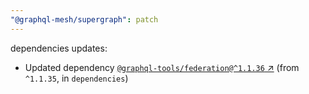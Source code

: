 ```yaml
---
"@graphql-mesh/supergraph": patch
---
```

dependencies updates:
  - Updated dependency [`@graphql-tools/federation@^1.1.36` ↗︎](https://www.npmjs.com/package/@graphql-tools/federation/v/1.1.36) (from `^1.1.35`, in `dependencies`)
